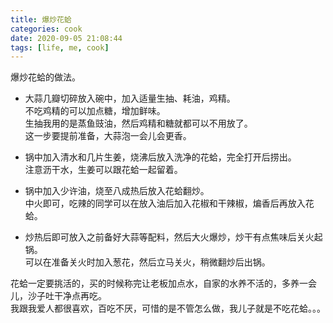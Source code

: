 ```yaml
---
title: 爆炒花蛤
categories: cook
date: 2020-09-05 21:08:44
tags: [life, me, cook]
---
```


爆炒花蛤的做法。
<!--more-->

* 大蒜几瓣切碎放入碗中，加入适量生抽、耗油，鸡精。  
  不吃鸡精的可以加点糖，增加鲜味。  
  生抽我用的是蒸鱼豉油，然后鸡精和糖就都可以不用放了。  
  这一步要提前准备，大蒜泡一会儿会更香。

* 锅中加入清水和几片生姜，烧沸后放入洗净的花蛤，完全打开后捞出。  
  注意沥干水，生姜可以跟花蛤一起留着。

* 锅中加入少许油，烧至八成热后放入花蛤翻炒。  
  中火即可，吃辣的同学可以在放入油后加入花椒和干辣椒，煸香后再放入花蛤。

* 炒热后即可放入之前备好大蒜等配料，然后大火爆炒，炒干有点焦味后关火起锅。  
  可以在准备关火时加入葱花，然后立马关火，稍微翻炒后出锅。

花蛤一定要挑活的，买的时候称完让老板加点水，自家的水养不活的，多养一会儿，沙子吐干净点再吃。  
我跟我爱人都很喜欢，百吃不厌，可惜的是不管怎么做，我儿子就是不吃花蛤。。。

